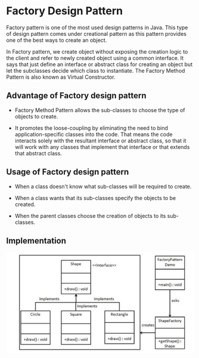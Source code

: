 # Factory Design Pattern

Factory pattern is one of the most used design patterns in Java. This type of design pattern comes under creational pattern as this pattern provides one of the best ways to create an object.

In Factory pattern, we create object without exposing the creation logic to the client and refer to newly created object using a common interface. It says that just define an interface or abstract class for creating an object but let the subclasses decide which class to instantiate. The Factory Method Pattern is also known as Virtual Constructor.

## Advantage of Factory design pattern
+ Factory Method Pattern allows the sub-classes to choose the type of objects to create.

+ It promotes the loose-coupling by eliminating the need to bind application-specific classes into the code. That means the code interacts solely with the resultant interface or abstract class, so that it will work with any classes that implement that interface or that extends that abstract class.

## Usage of Factory design pattern
+ When a class doesn't know what sub-classes will be required to create.

+ When a class wants that its sub-classes specify the objects to be created.

+ When the parent classes choose the creation of objects to its sub-classes.

## Implementation
![alt text](factoryDesignPattern.JPG)

